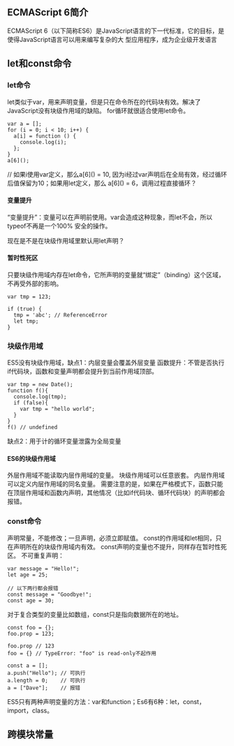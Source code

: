 ## ECMAScript 6简介
ECMAScript 6（以下简称ES6）是JavaScript语言的下一代标准，它的目标，是使得JavaScript语言可以用来编写复杂的大
型应用程序，成为企业级开发语言
## let和const命令
### let命令
let类似于var，用来声明变量，但是只在命令所在的代码块有效。解决了JavaScript没有块级作用域的缺陷。
for循环就很适合使用let命令。

```
var a = [];
for (i = 0; i < 10; i++) {
  a[i] = function () {
    console.log(i);
  };
}
a[6](); 
```
// 如果i使用var定义，那么a\[6\]() = 10, 因为i经过var声明后在全局有效，经过循环后值保留为10；如果用let定义，那么
a\[6\]() = 6，调用过程直接循环？

#### 变量提升
“变量提升”：变量可以在声明前使用。var会造成这种现象，而let不会，所以typeof不再是一个100%
安全的操作。

现在是不是在块级作用域里默认用let声明？

#### 暂时性死区
只要块级作用域内存在let命令，它所声明的变量就“绑定”（binding）这个区域，不再受外部的影响。
```
var tmp = 123;

if (true) {
  tmp = 'abc'; // ReferenceError
  let tmp;
}

```
### 块级作用域
ES5没有块级作用域，缺点1：内层变量会覆盖外层变量
函数提升：不管是否执行if代码块，函数和变量声明都会提升到当前作用域顶部。
```
var tmp = new Date();
function f(){
  console.log(tmp);
  if (false){
    var tmp = "hello world";
  }
}
f() // undefined 
```
缺点2：用于计的循环变量泄露为全局变量
#### ES6的块级作用域
外层作用域不能读取内层作用域的变量。
块级作用域可以任意嵌套。
内层作用域可以定义内层作用域的同名变量。
需要注意的是，如果在严格模式下，函数只能在顶层作用域和函数内声明，其他情况（比如if代码块、循环代码块）的声明都会报错。

### const命令
声明常量，不能修改；一旦声明，必须立即赋值。
const的作用域和let相同，只在声明所在的块级作用域内有效。
const声明的变量也不提升，同样存在暂时性死区。
不可重复声明：
```
var message = "Hello!";
let age = 25;

// 以下两行都会报错
const message = "Goodbye!";
const age = 30;
```
对于复合类型的变量比如数组，const只是指向数据所在的地址。
```
const foo = {};
foo.prop = 123;

foo.prop // 123
foo = {} // TypeError: "foo" is read-only不起作用

const a = [];
a.push("Hello"); // 可执行
a.length = 0;    // 可执行
a = ["Dave"];    // 报错
```
ES5只有两种声明变量的方法：var和function；Es6有6种：let，const，import，class。

## 跨模块常量
